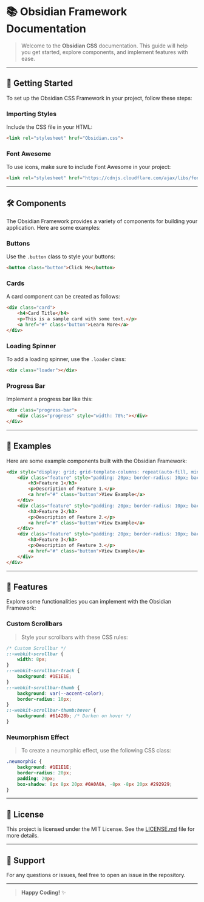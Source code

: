 # 📚 Obsidian Framework Documentation

> Welcome to the **Obsidian CSS** documentation.
This guide will help you get started, explore components, and implement features with ease.

---

## 🚀 Getting Started

To set up the Obsidian CSS Framework in your project, follow these steps:

### Importing Styles

Include the CSS file in your HTML:

```html
<link rel="stylesheet" href="Obsidian.css">
```

### Font Awesome

To use icons, make sure to include Font Awesome in your project:

```html
<link rel="stylesheet" href="https://cdnjs.cloudflare.com/ajax/libs/font-awesome/5.15.4/css/all.min.css">
```

---

## 🛠️ Components

The Obsidian Framework provides a variety of components for building your application. Here are some examples:

### Buttons

Use the `.button` class to style your buttons:

```html
<button class="button">Click Me</button>
```

### Cards

A card component can be created as follows:

```html
<div class="card">
    <h4>Card Title</h4>
    <p>This is a sample card with some text.</p>
    <a href="#" class="button">Learn More</a>
</div>
```

### Loading Spinner

To add a loading spinner, use the `.loader` class:

```html
<div class="loader"></div>
```

### Progress Bar

Implement a progress bar like this:

```html
<div class="progress-bar">
    <div class="progress" style="width: 70%;"></div>
</div>
```

---

## 🎨 Examples

Here are some example components built with the Obsidian Framework:

```html
<div style="display: grid; grid-template-columns: repeat(auto-fill, minmax(300px, 1fr)); gap: 20px; margin-bottom: 20px;">
    <div class="feature" style="padding: 20px; border-radius: 10px; background-color: #1E1E1E; box-shadow: 0 4px 10px rgba(0, 0, 0, 0.5);">
        <h3>Feature 1</h3>
        <p>Description of Feature 1.</p>
        <a href="#" class="button">View Example</a>
    </div>
    <div class="feature" style="padding: 20px; border-radius: 10px; background-color: #1E1E1E; box-shadow: 0 4px 10px rgba(0, 0, 0, 0.5);">
        <h3>Feature 2</h3>
        <p>Description of Feature 2.</p>
        <a href="#" class="button">View Example</a>
    </div>
    <div class="feature" style="padding: 20px; border-radius: 10px; background-color: #1E1E1E; box-shadow: 0 4px 10px rgba(0, 0, 0, 0.5);">
        <h3>Feature 3</h3>
        <p>Description of Feature 3.</p>
        <a href="#" class="button">View Example</a>
    </div>
</div>
```

---

## 🌟 Features

Explore some functionalities you can implement with the Obsidian Framework:

### Custom Scrollbars

> Style your scrollbars with these CSS rules:

```css
/* Custom Scrollbar */
::-webkit-scrollbar {
    width: 8px;
}
::-webkit-scrollbar-track {
    background: #1E1E1E;
}
::-webkit-scrollbar-thumb {
    background: var(--accent-color);
    border-radius: 10px;
}
::-webkit-scrollbar-thumb:hover {
    background: #61428b; /* Darken on hover */
}
```

### Neumorphism Effect

> To create a neumorphic effect, use the following CSS class:

```css
.neumorphic {
    background: #1E1E1E;
    border-radius: 20px;
    padding: 20px;
    box-shadow: 8px 8px 20px #0A0A0A, -8px -8px 20px #292929;
}
```

---

## 📜 License

This project is licensed under the MIT License. See the [LICENSE.md](LICENSE.md) file for more details.

---

## 💬 Support

For any questions or issues, feel free to open an issue in the repository.

---

> **Happy Coding!** ✨
